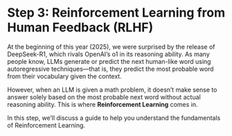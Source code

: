 # Step 3: Reinforcement Learning from Human Feedback (RLHF)

At the beginning of this year (2025), we were surprised by the release of DeepSeek-R1, which rivals OpenAI’s o1 in its reasoning ability. As many people know, LLMs generate or predict the next human-like word using autoregressive techniques—that is, they predict the most probable word from their vocabulary given the context.

However, when an LLM is given a math problem, it doesn’t make sense to answer solely based on the most probable next word without actual reasoning ability. This is where **Reinforcement Learning** comes in.

In this step, we’ll discuss a guide to help you understand the fundamentals of Reinforcement Learning.
